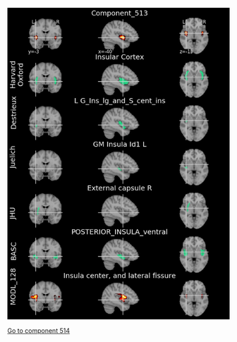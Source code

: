 


![513](preliminary/513.jpg "Component 513")

[Go to component 514](https://parietal-inria.github.io/MODL_atlas/1024/514 "Component 514")